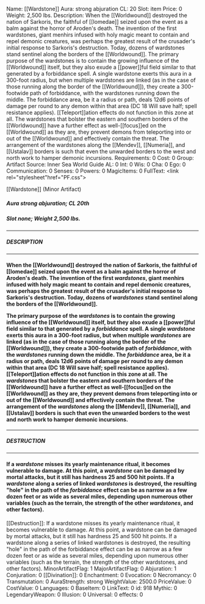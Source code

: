 Name: [[Wardstone]]
Aura: strong abjuration
CL: 20
Slot: item
Price: 0
Weight: 2,500 lbs.
Description: When the [[Worldwound]] destroyed the nation of Sarkoris, the faithful of [[Iomedae]] seized upon the event as a balm against the horror of Aroden's death. The invention of the first wardstones, giant menhirs infused with holy magic meant to contain and repel demonic creatures, was perhaps the greatest result of the crusader's initial response to Sarkoris's destruction. Today, dozens of wardstones stand sentinel along the borders of the [[Worldwound]]. The primary purpose of the wardstones is to contain the growing influence of the [[Worldwound]] itself, but they also exude a [[power]]ful field similar to that generated by a forbiddance spell. A single wardstone exerts this aura in a 300-foot radius, but when multiple wardstones are linked (as in the case of those running along the border of the [[Worldwound]]), they create a 300-footwide path of forbiddance, with the wardstones running down the middle. The forbiddance area, be it a radius or path, deals 12d6 points of damage per round to any demon within that area (DC 18 Will save half; spell resistance applies). [[Teleport]]ation effects do not function in this zone at all. The wardstones that bolster the eastern and southern borders of the [[Worldwound]] have a further effect as well-[[focus]]ed on the [[Worldwound]] as they are, they prevent demons from teleporting into or out of the [[Worldwound]] and effectively contain the threat. The arrangement of the wardstones along the [[Mendev]], [[Numeria]], and [[Ustalav]] borders is such that even the unwarded borders to the west and north work to hamper demonic incursions.
Requirements: 0
Cost: 0
Group: Artifact
Source: Inner Sea World Guide
AL: 0
Int: 0
Wis: 0
Cha: 0
Ego: 0
Communication: 0
Senses: 0
Powers: 0
MagicItems: 0
FullText: <link rel="stylesheet"href="PF.css"><div class="heading"><p class="alignleft">[[Wardstone]] (Minor Artifact)</p><div style="clear: both;"></div></div><div><h5><b>Aura </b>strong abjuration; <b>CL </b>20th</h5><h5><b>Slot </b>none; <b>Weight </b>2,500 lbs.</h5></div><hr/><div><h5><b>DESCRIPTION</b></h5></div><hr/><div><h4><p>When the [[Worldwound]] destroyed the nation of Sarkoris, the faithful of [[Iomedae]] seized upon the event as a balm against the horror of Aroden's death. The invention of the first <i><i>wardstone</i>s</i>, giant menhirs infused with holy magic meant to contain and repel demonic creatures, was perhaps the greatest result of the crusader's initial response to Sarkoris's destruction. Today, dozens of <i><i>wardstone</i>s</i> stand sentinel along the borders of the [[Worldwound]].</p><p>The primary purpose of the <i><i>wardstone</i>s</i> is to contain the growing influence of the [[Worldwound]] itself, but they also exude a [[power]]ful field similar to that generated by a <i>forbiddance</i> spell. A single <i>wardstone</i> exerts this aura in a 300-foot radius, but when multiple <i><i>wardstone</i>s</i> are linked (as in the case of those running along the border of the [[Worldwound]]), they create a 300-footwide path of <i>forbiddance</i>, with the <i><i>wardstone</i>s</i> running down the middle. The <i>forbiddance</i> area, be it a radius or path, deals 12d6 points of damage per round to any demon within that area (DC 18 Will save half; spell resistance applies). [[Teleport]]ation effects do not function in this zone at all. The <i><i>wardstone</i>s</i> that bolster the eastern and southern borders of the [[Worldwound]] have a further effect as well-[[focus]]ed on the [[Worldwound]] as they are, they prevent demons from teleporting into or out of the [[Worldwound]] and effectively contain the threat. The arrangement of the <i><i>wardstone</i>s</i> along the [[Mendev]], [[Numeria]], and [[Ustalav]] borders is such that even the unwarded borders to the west and north work to hamper demonic incursions.</p></h4></div><hr/><div><h5><b>DESTRUCTION</b></h5></div><hr/><div><h4><p>If a <i>wardstone</i> misses its yearly maintenance ritual, it becomes vulnerable to damage. At this point, a <i>wardstone</i> can be damaged by mortal attacks, but it still has hardness 25 and 500 hit points. If a <i>wardstone</i> along a series of linked <i><i>wardstone</i>s</i> is destroyed, the resulting "hole" in the path of the <i>forbiddance</i> effect can be as narrow as a few dozen feet or as wide as several miles, depending upon numerous other variables (such as the terrain, the strength of the other <i><i>wardstone</i>s</i>, and other factors).</p></h4></div>
[[Destruction]]: If a wardstone misses its yearly maintenance ritual, it becomes vulnerable to damage. At this point, a wardstone can be damaged by mortal attacks, but it still has hardness 25 and 500 hit points. If a wardstone along a series of linked wardstones is destroyed, the resulting "hole" in the path of the forbiddance effect can be as narrow as a few dozen feet or as wide as several miles, depending upon numerous other variables (such as the terrain, the strength of the other wardstones, and other factors).
MinorArtifactFlag: 1
MajorArtifactFlag: 0
Abjuration: 1
Conjuration: 0
[[Divination]]: 0
Enchantment: 0
Evocation: 0
Necromancy: 0
Transmutation: 0
AuraStrength: strong
WeightValue: 2500.0
PriceValue: 0
CostValue: 0
Languages: 0
BaseItem: 0
LinkText: 0
id: 918
Mythic: 0
LegendaryWeapon: 0
Illusion: 0
Universal: 0
effects: 0
